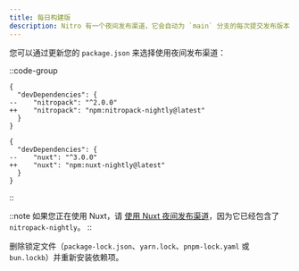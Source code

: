```yaml
---
title: 每日构建版
description: Nitro 有一个夜间发布渠道，它会自动为 `main` 分支的每次提交发布版本，以便您可以尝试最新的更改。
---
```


您可以通过更新您的 `package.json` 来选择使用夜间发布渠道：

::code-group
```json5 [Nitro]
{
  "devDependencies": {
--    "nitropack": "^2.0.0"
++    "nitropack": "npm:nitropack-nightly@latest"
  }
}
```
```json5 [Nuxt]
{
  "devDependencies": {
--    "nuxt": "^3.0.0"
++    "nuxt": "npm:nuxt-nightly@latest"
  }
}
```
::

::note
如果您正在使用 Nuxt，请 [使用 Nuxt 夜间发布渠道](https://nuxt.com/docs/guide/going-further/nightly-release-channel#opting-in)，因为它已经包含了 `nitropack-nightly`。
::

删除锁定文件（`package-lock.json`、`yarn.lock`、`pnpm-lock.yaml` 或 `bun.lockb`）并重新安装依赖项。

